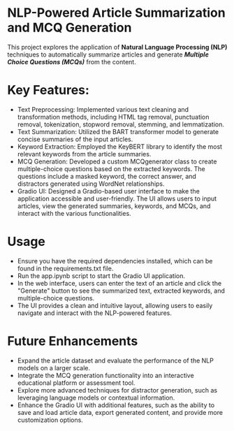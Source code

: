 # NLP-Powered Article Summarization and MCQ Generation


This project explores the application of **Natural Language Processing (NLP)** techniques to automatically summarize articles and generate ***Multiple Choice Questions (MCQs)*** from the content.

# Key Features:

- Text Preprocessing: Implemented various text cleaning and transformation methods, including HTML tag removal, punctuation removal, tokenization, stopword removal, stemming, and lemmatization.
- Text Summarization: Utilized the BART transformer model to generate concise summaries of the input articles.
- Keyword Extraction: Employed the KeyBERT library to identify the most relevant keywords from the article summaries.
- MCQ Generation: Developed a custom MCQgenerator class to create multiple-choice questions based on the extracted keywords. The questions include a masked keyword, the correct answer, and distractors generated using WordNet relationships.
- Gradio UI: Designed a Gradio-based user interface to make the application accessible and user-friendly. The UI allows users to input articles, view the generated summaries, keywords, and MCQs, and interact with the various functionalities.


# Usage

- Ensure you have the required dependencies installed, which can be found in the requirements.txt file.
- Run the app.ipynb script to start the Gradio UI application.
- In the web interface, users can enter the text of an article and click the "Generate" button to see the summarized text, extracted keywords, and multiple-choice questions.
- The UI provides a clean and intuitive layout, allowing users to easily navigate and interact with the NLP-powered features.

# Future Enhancements

- Expand the article dataset and evaluate the performance of the NLP models on a larger scale.
- Integrate the MCQ generation functionality into an interactive educational platform or assessment tool.
- Explore more advanced techniques for distractor generation, such as leveraging language models or contextual information.
- Enhance the Gradio UI with additional features, such as the ability to save and load article data, export generated content, and provide more customization options.
